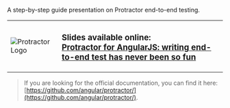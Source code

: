 A step-by-step guide presentation on Protractor end-to-end testing.

<table>
<tr>
<td>
<img src="https://raw.githubusercontent.com/ramonvictor/protractor/master/assets/protractor-logo.png" alt="Protractor Logo" />
</td>

<td>
<h3>Slides available online: <br>
<a href="http://ramonvictor.github.io/protractor/slides/">Protractor for AngularJS: writing end-to-end test has never been so fun</a>
</h3>
</td>
</tr>
</table>

> If you are looking for the official documentation, you can find it here: [https://github.com/angular/protractor/](https://github.com/angular/protractor/).

